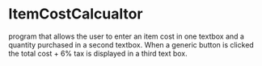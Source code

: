 # ItemCostCalcualtor
 program that allows the user to enter an item cost in one textbox and a quantity purchased in a second textbox. When a generic button is clicked the total cost + 6% tax is displayed in a third text box.
